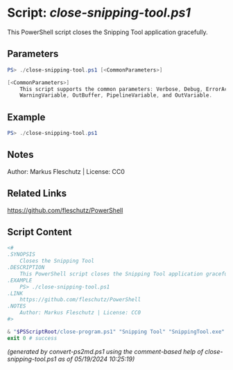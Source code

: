 Script: *close-snipping-tool.ps1*
========================

This PowerShell script closes the Snipping Tool application gracefully.

Parameters
----------
```powershell
PS> ./close-snipping-tool.ps1 [<CommonParameters>]

[<CommonParameters>]
    This script supports the common parameters: Verbose, Debug, ErrorAction, ErrorVariable, WarningAction, 
    WarningVariable, OutBuffer, PipelineVariable, and OutVariable.
```

Example
-------
```powershell
PS> ./close-snipping-tool.ps1

```

Notes
-----
Author: Markus Fleschutz | License: CC0

Related Links
-------------
https://github.com/fleschutz/PowerShell

Script Content
--------------
```powershell
<#
.SYNOPSIS
	Closes the Snipping Tool
.DESCRIPTION
	This PowerShell script closes the Snipping Tool application gracefully.
.EXAMPLE
	PS> ./close-snipping-tool.ps1
.LINK
	https://github.com/fleschutz/PowerShell
.NOTES
	Author: Markus Fleschutz | License: CC0
#>

& "$PSScriptRoot/close-program.ps1" "Snipping Tool" "SnippingTool.exe" ""
exit 0 # success
```

*(generated by convert-ps2md.ps1 using the comment-based help of close-snipping-tool.ps1 as of 05/19/2024 10:25:19)*
